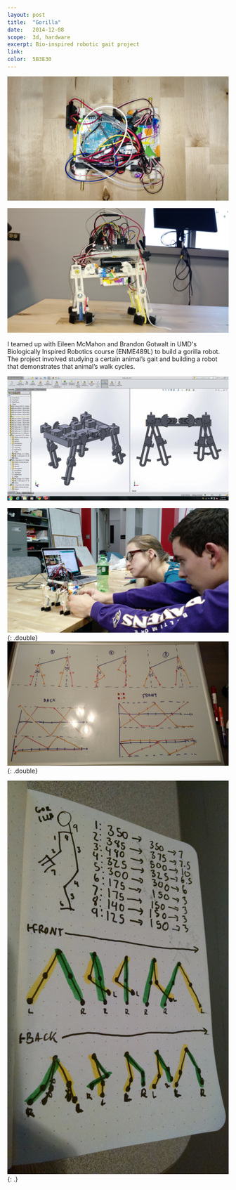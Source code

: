 ```yaml
---
layout: post
title:  "Gorilla"
date:   2014-12-08
scope:  3d, hardware
excerpt: Bio-inspired robotic gait project
link:
color:  5B3E30
---
```


![Gorilla Robot Top](/images/gorilla_thumbnail.png)

![Gorilla Robot Side](/images/gorilla_side.jpg)

<p class="body">I teamed up with Eileen McMahon and Brandon Gotwalt in UMD's Biologically Inspired Robotics course (ENME489L) to build a gorilla robot. The project involved studying a certain animal’s gait and building a robot that demonstrates that animal’s walk cycles.</p>

![Gorilla Robot Gait](/images/gorilla_gait.gif)

![Gorilla Robot Team](/images/gorilla_team.jpg){: .double}
![Gorilla Robot Whiteboard](/images/gorilla_whiteboard.jpg){: .double}

![Gorilla Robot Sketch](/images/gorilla_sketch.jpg){: .}
